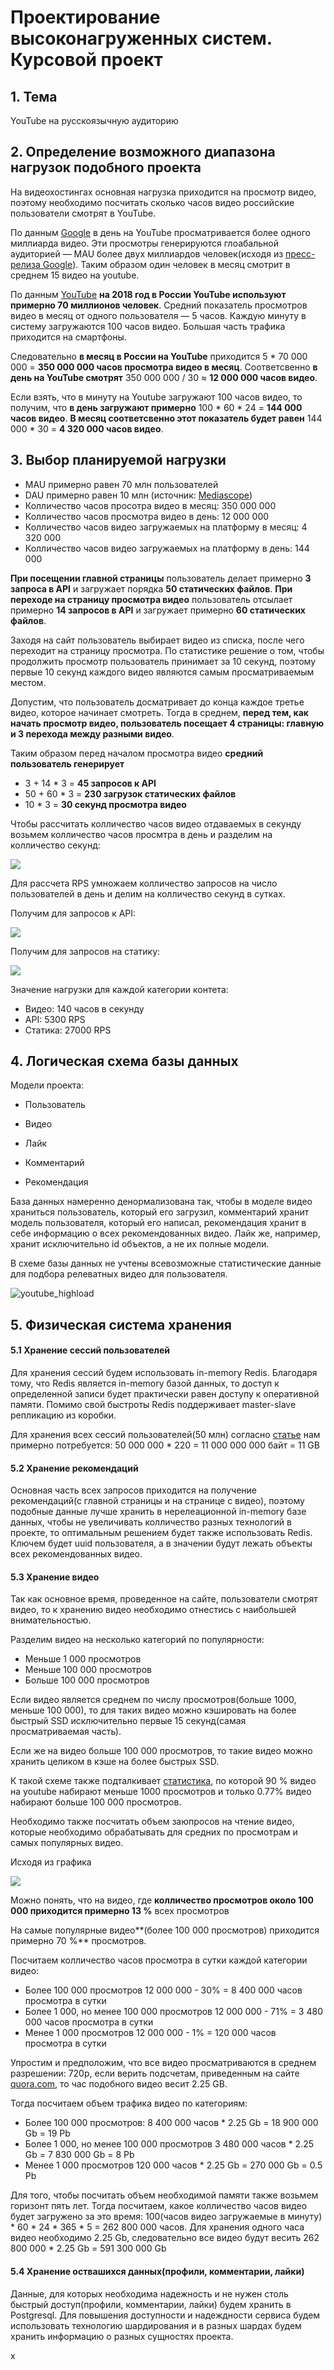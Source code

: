 # Проектирование высоконагруженных систем. Курсовой проект



<h2>1. Тема</h2>

YouTube на русскоязычную аудиторию



<h2>2. Определение возможного диапазона нагрузок подобного проекта</h2>

На видеохостингах основная нагрузка приходится на просмотр видео, поэтому необходимо посчитать сколько часов видео российские пользователи смотрят в YouTube.

По данным [Google](https://blog.youtube/news-and-events/you-know-whats-cool-billion-hours) в день на YouTube просматривается более одного миллиарда видео. Эти просмотры генерируются глоабальной аудиторией — MAU более двух миллиардов человек(исходя из [пресс-релиза Google](https://www.youtube.com/intl/ru/about/press/)). Таким образом один человек в месяц смотрит в среднем 15 видео на youtube. 

По данным [YouTube](http://www.avertmedia.ru/news/news-63.html) **на 2018 год в России YouTube используют примерно 70 миллионов человек**. Средний показатель просмотров видео в месяц от одного пользователя — 5 часов. Каждую минуту в систему загружаются 100 часов видео. Большая часть трафика приходится на смартфоны.

Следовательно **в месяц в России на YouTube** приходится 5 * 70 000 000 = **350 000 000 часов просмотра видео в месяц**. Соответсвенно **в день на YouTube смотрят** 350 000 000 / 30 ≈ **12 000 000 часов видео**.

Если взять, что в минуту на Youtube загружают 100 часов видео, то получим, что **в день загружают примерно** 100 * 60 * 24 = **144 000 часов видео**. **В месяц соответсвенно этот показатель будет равен** 144 000 * 30 = **4 320 000 часов видео**.

<h2>3. Выбор планируемой нагрузки</h2>

- MAU примерно равен 70 млн пользователей
- DAU примерно равен 10 млн (источник: [Mediascope](https://telesputnik.ru/materials/video-v-internete/news/mediascope-bolee-9-8-mln-rossiyan-ezhednevno-polzuyutsya-prilozheniem-youtube/#:~:text=Mediascope%3A%20%D0%B5%D0%B6%D0%B5%D0%B4%D0%BD%D0%B5%D0%B2%D0%BD%D0%B0%D1%8F%20%D0%B0%D1%83%D0%B4%D0%B8%D1%82%D0%BE%D1%80%D0%B8%D1%8F%20%D0%BF%D1%80%D0%B8%D0%BB%D0%BE%D0%B6%D0%B5%D0%BD%D0%B8%D1%8F%20YouTube%20%D0%B2%20%D0%A0%D0%BE%D1%81%D1%81%D0%B8%D0%B8%20%D0%BF%D1%80%D0%B5%D0%B2%D1%8B%D1%88%D0%B0%D0%B5%D1%82%209%2C8%20%D0%BC%D0%BB%D0%BD,-19.08.2019%20%3E%2011&text=%D0%95%D0%B6%D0%B5%D0%B4%D0%BD%D0%B5%D0%B2%D0%BD%D0%B0%D1%8F%20%D0%B0%D1%83%D0%B4%D0%B8%D1%82%D0%BE%D1%80%D0%B8%D1%8F%20%D0%BC%D0%BE%D0%B1%D0%B8%D0%BB%D1%8C%D0%BD%D0%BE%D0%B3%D0%BE%20%D0%BF%D1%80%D0%B8%D0%BB%D0%BE%D0%B6%D0%B5%D0%BD%D0%B8%D1%8F%20YouTube,%D1%81%D0%BE%D1%81%D1%82%D0%B0%D0%B2%D0%BB%D1%8F%D0%B5%D1%82%20%D0%B1%D0%BE%D0%BB%D0%B5%D0%B5%209%2C8%20%D0%BC%D0%BB%D0%BD.))
- Колличество часов просотра видео в месяц:  350 000 000 
- Колличество часов просмотра видео в день: 12 000 000
- Колличество часов видео загружаемых на платформу в месяц: 4 320 000
- Колличество часов видео загружаемых на платформу в день: 144 000

**При посещении главной страницы** пользователь делает примерно **3 запроса в API** и загружает порядка **50 статических файлов**. **При переходе на страницу просмотра видео** пользователь отсылает примерно **14 запросов в API** и загружает примерно **60 статических файлов**.

Заходя на сайт пользователь выбирает видео из списка, после чего переходит на страницу просмотра. По статистике решение о том, чтобы продолжить просмотр пользователь принимает за 10 секунд, поэтому первые 10 секунд каждого видео являются самым просматриваемым местом. 

Допустим, что пользователь досматривает до конца каждое третье видео, которое начинает смотреть. Тогда в среднем, **перед тем, как начать просмотр видео, пользователь посещает 4 страницы: главную и 3 перехода между разными видео**.

Таким образом перед началом просмотра видео **средний пользователь генерирует**

* 3 + 14 * 3 = **45 запросов к API**
* 50 + 60 * 3 = **230 загрузок статических файлов**
* 10 * 3 = **30 секунд просмотра видео**

Чтобы рассчитать колличество часов видео отдаваемых в секунду возьмем колличество часов просмтра в день и разделим на колличество секунд: 

![](https://github.com/BoldinDmitry/highload_project/blob/main/files/video.gif?raw=true)

Для рассчета RPS умножаем колличество запросов на число пользователей в день и делим на колличество секунд в сутках.

Получим для запросов к API:

![](https://github.com/BoldinDmitry/highload_project/blob/main/files/api_rps.gif?raw=true)

Получим для запросов на статику:

![](https://github.com/BoldinDmitry/highload_project/blob/main/files/static_rps.gif?raw=true)

Значение нагрузки для каждой категории контета:

* Видео: 140 часов в секунду
* API: 5300 RPS
* Статика: 27000 RPS



<h2>4. Логическая схема базы данных</h2>

Модели проекта:

- Пользователь

- Видео

- Лайк

- Комментарий

- Рекомендация

  

База данных намеренно денормализована так, чтобы в моделе видео храниться пользователь, который его загрузил, комментарий хранит модель пользователя, который его написал, рекомендация хранит в себе информацию о всех рекомендованных видео. Лайк же, например, хранит исключительно id объектов, а не их полные модели.

В схеме базы данных не учтены всевозможные статистические данные для подбора релеватных видео для пользователя.







![youtube_highload](https://github.com/BoldinDmitry/highload_project/blob/main/files/youtube_highload.jpg?raw=true)



<h2>5. Физическая система хранения </h2>

<h4>5.1 Хранение сессий пользователей </h4>

Для хранения сессий будем использовать in-memory Redis. Благодаря тому, что Redis является in-memory базой данных, то доступ к определенной записи будет практически равен доступу к оперативной памяти. Помимо свой быстроты Redis поддерживает master-slave репликацию из коробки.

Для хранения всех сессий пользователей(50 млн) согласно [статье](https://medium.com/@lucasmagnum/redistip-estimate-the-memory-usage-for-repeated-keys-in-redis-2dc3f163fdab) нам примерно потребуется: 50 000 000 * 220 = 11 000 000 000 байт = 11 GB



<h4>5.2 Хранение рекомендаций</h4>

Основная часть всех запросов приходится на получение рекомендаций(с главной страницы и на странице с видео), поэтому подобные данные лучше хранить в нерелеационной in-memory базе данных, чтобы не увеличивать колличество разных технологий в проекте, то оптимальным решением будет также использовать Redis. Ключем будет uuid пользователя, а в значении будут лежать объекты всех рекомендованных видео. 



<h4>5.3 Хранение видео</h4>

Так как основное время, проведенное на сайте, пользователи смотрят видео, то к хранению видео необходимо отнестись с наибольшей внимательностью. 

Разделим видео на несколько категорий по популярности:

- Меньше 1 000 просмотров
- Меньше 100 000 просмотров
- Больше 100 000 просмотров

Если видео является среднем по числу просмотров(больше 1000, меньше 100 000), то для таких видео можно кэшировать на более быстрый SSD исключительно первые 15 секунд(самая просматриваемая часть).

Если же на видео больше 100 000 просмотров, то такие видео можно хранить целиком в кэше на более быстрых SSD.

К такой схеме также подталкивает [статистика](https://routenote.com/blog/almost-90-of-youtube-videos-get-fewer-than-1000-views/#:~:text=An%20analysis%20from%20Pex%20shows,than%201%25%20exceed%20100%2C000%20views.), по которой 90 % видео на youtube набирают меньше 1000 просмотров и только 0.77% видео набирают больше 100 000 просмотров.

Необходимо также посчитать объем заюпросов на чтение видео, которые необходимо обрабатывать для средних по просмотрам и самых популярных видео.

Исходя из графика

 ![](https://routenote.com/blog/wp-content/uploads/2020/08/pex-youtube-analysis-2019-total-views-tiers-700x497.png)

Можно понять, что на видео, где **колличество просмотров около 100 000 приходится примерно 13 %** всех просмотров

На самые популярные видео**(более 100 000 просмотров) приходится примерно 70 %** просмотров. 



Посчитаем колличество часов просмотра в сутки каждой категории видео:

* Более 100 000 просмотров 12 000 000 - 30% = 8 400 000 часов просмотра в сутки 
* Более 1 000, но менее 100 000 просмотров 12 000 000 - 71%  = 3 480 000 часов просмотра в сутки
* Менее 1 000 просмотров 12 000 000 - 1% = 120 000  часов просмотра в сутки

Упростим и предположим, что все видео просматриваются в среднем разрешении: 720p, если верить подсчетам, приведенным на сайте [quora.com](https://www.quora.com/Videos-What-is-the-file-size-per-hour-of-recording-720p-of-video), то час подобного видео весит 2.25 GB.

Тогда посчитаем объем трафика видео по категориям:

* Более 100 000 просмотров: 8 400 000 часов * 2.25 Gb = 18 900 000 Gb = 19 Pb
* Более 1 000, но менее 100 000 просмотров  3 480 000 часов * 2.25 Gb = 7 830 000 Gb = 8 Pb
* Менее 1 000 просмотров 120 000 часов * 2.25 Gb = 270 000 Gb = 0.5 Pb



Для того, чтобы посчитать объем необходимой памяти также возьмем горизонт пять лет. Тогда посчитаем, какое колличество часов видео будет загружено за это время: 100(часов видео загружаемые в минуту) * 60 * 24 * 365 * 5 = 262 800 000 часов. Для хранения одного часа видео необходимо 2.25 Gb, следовательно все видео будут весить 262 800 000 *  2.25 Gb = 591 300 000 Gb





<h4>5.4 Хранение оствашихся данных(профили, комментарии, лайки)</h4>

Данные, для которых необходима надежность и не нужен столь быстрый доступ(профили, комментарии, лайки) будем хранить в Postgresql. Для повышения доступности и надеждности сервиса будем использовать технологию шардирования и в разных шардах будем хранить информацию о разных сущностях проекта.

x